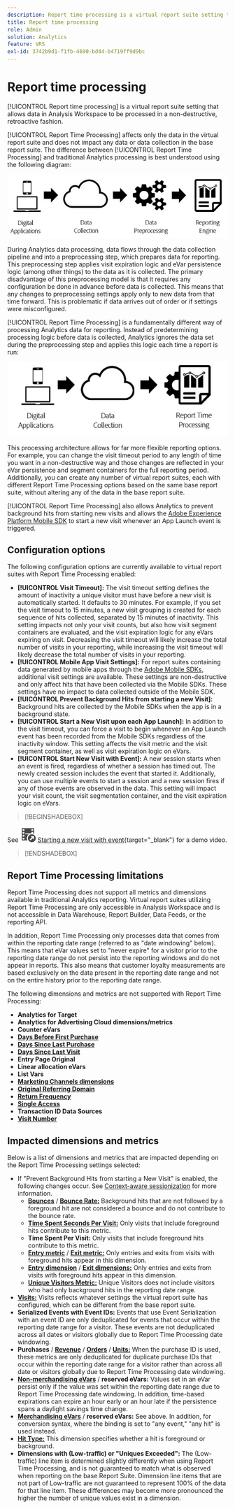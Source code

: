 ```yaml
---
description: Report time processing is a virtual report suite setting that allows data to be processed in a non-destructive, retroactive fashion.
title: Report time processing
role: Admin
solution: Analytics
feature: VRS
exl-id: 3742b9d1-f1fb-4690-bd44-b4719ff9d9bc
---
```

# Report time processing

[!UICONTROL Report time processing] is a virtual report suite setting that allows data in Analysis Workspace to be processed in a non-destructive, retroactive fashion.

[!UICONTROL Report Time Processing] affects only the data in the virtual report suite and does not impact any data or data collection in the base report suite. The difference between [!UICONTROL Report Time Processing] and traditional Analytics processing is best understood using the following diagram:

![Traditional processing pipeline](assets/google1.jpg)

During Analytics data processing, data flows through the data collection pipeline and into a preprocessing step, which prepares data for reporting. This preprocessing step applies visit expiration logic and eVar persistence logic (among other things) to the data as it is collected. The primary disadvantage of this preprocessing model is that it requires any configuration be done in advance before data is collected. This means that any changes to preprocessing settings apply only to new data from that time forward. This is problematic if data arrives out of order or if settings were misconfigured.

[!UICONTROL Report Time Processing] is a fundamentally different way of processing Analytics data for reporting. Instead of predetermining processing logic before data is collected, Analytics ignores the data set during the preprocessing step and applies this logic each time a report is run:

![Report time processing pipeline](assets/google2.jpg)

This processing architecture allows for far more flexible reporting options. For example, you can change the visit timeout period to any length of time you want in a non-destructive way and those changes are reflected in your eVar persistence and segment containers for the full reporting period. Additionally, you can create any number of virtual report suites, each with different Report Time Processing options based on the same base report suite, without altering any of the data in the base report suite.

[!UICONTROL Report Time Processing] also allows Analytics to prevent background hits from starting new visits and allows the [Adobe Experience Platform Mobile SDK](https://experienceleague.adobe.com/docs/mobile.html) to start a new visit whenever an App Launch event is triggered.

## Configuration options

The following configuration options are currently available to virtual report suites with Report Time Processing enabled:

* **[!UICONTROL Visit Timeout]:** The visit timeout setting defines the amount of inactivity a unique visitor must have before a new visit is automatically started. It defaults to 30 minutes. For example, if you set the visit timeout to 15 minutes, a new visit grouping is created for each sequence of hits collected, separated by 15 minutes of inactivity. This setting impacts not only your visit counts, but also how visit segment containers are evaluated, and the visit expiration logic for any eVars expiring on visit. Decreasing the visit timeout will likely increase the total number of visits in your reporting, while increasing the visit timeout will likely decrease the total number of visits in your reporting.
* **[!UICONTROL Mobile App Visit Settings]:** For report suites containing data generated by mobile apps through the [Adobe Mobile SDKs](https://experienceleague.adobe.com/docs/mobile.html), additional visit settings are available. These settings are non-destructive and only affect hits that have been collected via the Mobile SDKs. These settings have no impact to data collected outside of the Mobile SDK.
* **[!UICONTROL Prevent Background Hits from starting a new Visit]:** Background hits are collected by the Mobile SDKs when the app is in a background state.
* **[!UICONTROL Start a New Visit upon each App Launch]:** In addition to the visit timeout, you can force a visit to begin whenever an App Launch event has been recorded from the Mobile SDKs regardless of the inactivity window. This setting affects the visit metric and the visit segment container, as well as visit expiration logic on eVars.
* **[!UICONTROL Start New Visit with Event]:** A new session starts when an event is fired, regardless of whether a session has timed out. The newly created session includes the event that started it. Additionally, you can use multiple events to start a session and a new session fires if any of those events are observed in the data. This setting will impact your visit count, the visit segmentation container, and the visit expiration logic on eVars.


>[!BEGINSHADEBOX]

See ![VideoCheckedOut](/help/assets/icons/VideoCheckedOut.svg) [Starting a new visit with event](https://video.tv.adobe.com/v/23129?quality=12&learn=on){target="_blank"} for a demo video.

>[!ENDSHADEBOX]



## Report Time Processing limitations

Report Time Processing does not support all metrics and dimensions available in traditional Analytics reporting. Virtual report suites utilizing Report Time Processing are only accessible in Analysis Workspace and is not accessible in Data Warehouse, Report Builder, Data Feeds, or the reporting API.

In addition, Report Time Processing only processes data that comes from within the reporting date range (referred to as "date windowing" below). This means that eVar values set to "never expire" for a visitor prior to the reporting date range do not persist into the reporting windows and do not appear in reports. This also means that customer loyalty measurements are based exclusively on the data present in the reporting date range and not on the entire history prior to the reporting date range.

The following dimensions and metrics are not supported with Report Time Processing:

* **Analytics for Target**
* **Analytics for Advertising Cloud dimensions/metrics**
* **Counter eVars**
* [**Days Before First Purchase**](/help/components/dimensions/days-before-first-purchase.md)
* [**Days Since Last Purchase**](/help/components/dimensions/days-since-last-purchase.md)
* [**Days Since Last Visit**](/help/components/dimensions/days-since-last-visit.md)
* **Entry Page Original**
* **Linear allocation eVars**
* **List Vars**
* [**Marketing Channels dimensions**](/help/components/dimensions/marketing-channel.md)
* [**Original Referring Domain**](/help/components/dimensions/original-referring-domain.md)
* [**Return Frequency**](/help/components/dimensions/return-frequency.md)
* [**Single Access**](/help/components/metrics/single-access.md)
* **Transaction ID Data Sources**
* [**Visit Number**](/help/components/dimensions/visit-number.md)

## Impacted dimensions and metrics

Below is a list of dimensions and metrics that are impacted depending on the Report Time Processing settings selected:

* If "Prevent Background Hits from starting a New Visit" is enabled, the following changes occur. See [Context-aware sessionization](vrs-mobile-visit-processing.md) for more information.
  * [**Bounces**](/help/components/metrics/bounces.md) / [**Bounce Rate:**](/help/components/metrics/bounce-rate.md) Background hits that are not followed by a foreground hit are not considered a bounce and do not contribute to the bounce rate.
  * [**Time Spent Seconds Per Visit:**](/help/components/metrics/time-spent-per-visit.md) Only visits that include foreground hits contribute to this metric.
  * **Time Spent Per Visit:** Only visits that include foreground hits contribute to this metric.
  * [**Entry metric**](/help/components/metrics/entries.md) / [**Exit metric:**](/help/components/metrics/exits.md) Only entries and exits from visits with foreground hits appear in this dimension.
  * [**Entry dimension**](/help/components/dimensions/entry-dimensions.md) / [**Exit dimensions:**](/help/components/dimensions/exit-dimensions.md) Only entries and exits from visits with foreground hits appear in this dimension.
  * [**Unique Visitors Metric:**](/help/components/metrics/unique-visitors.md) Unique Visitors does not include visitors who had only background hits in the reporting date range.
* [**Visits:**](/help/components/metrics/visits.md) Visits reflects whatever settings the virtual report suite has configured, which can be different from the base report suite.
* **Serialized Events with Event IDs:** Events that use Event Serialization with an event ID are only deduplicated for events that occur within the reporting date range for a visitor. These events are not deduplicated across all dates or visitors globally due to Report Time Processing date windowing.
* **Purchases** / [**Revenue**](/help/components/metrics/revenue.md) / [**Orders**](/help/components/metrics/orders.md) / [**Units:**](/help/components/metrics/units.md) When the purchase ID is used, these metrics are only deduplicated for duplicate purchase IDs that occur within the reporting date range for a visitor rather than across all date or visitors globally due to Report Time Processing date windowing.
* [**Non-merchandising eVars**](/help/components/dimensions/evar.md) / **reserved eVars:** Values set in an eVar persist only if the value was set within the reporting date range due to Report Time Processing date windowing. In addition, time-based expirations can expire an hour early or an hour late if the persistence spans a daylight savings time change.
* [**Merchandising eVars**](/help/components/dimensions/evar-merchandising.md) / **reserved eVars:** See above. In addition, for conversion syntax, where the binding is set to "any event," "any hit" is used instead.
* [**Hit Type:**](/help/components/dimensions/hit-type.md) This dimension specifies whether a hit is foreground or background.
* **Dimensions with (Low-traffic) or "Uniques Exceeded":** The (Low-traffic) line item is determined slightly differently when using Report Time Processing, and is not guaranteed to match what is observed when reporting on the base Report Suite. Dimension line items that are not part of Low-traffic are not guaranteed to represent 100% of the data for that line item. These differences may become more pronounced the higher the number of unique values exist in a dimension.

